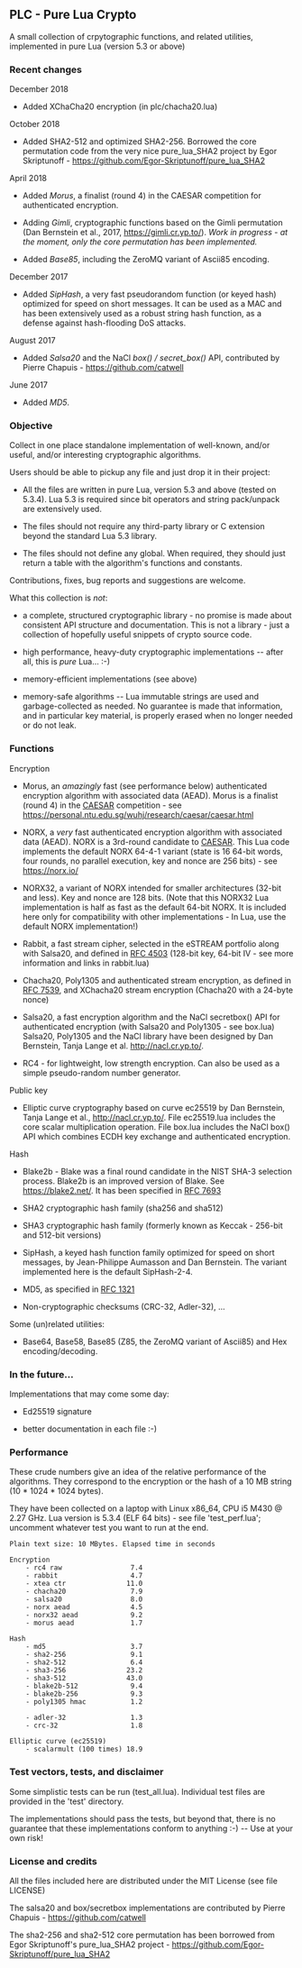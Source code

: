 ## PLC - Pure Lua Crypto

A small collection of crpytographic functions, and related utilities, 
implemented  in pure Lua  (version 5.3 or above)

### Recent changes

December 2018

* Added XChaCha20 encryption (in plc/chacha20.lua)

October 2018

* Added SHA2-512 and optimized SHA2-256. Borrowed the core permutation code from the very nice pure_lua_SHA2 project by Egor Skriptunoff - https://github.com/Egor-Skriptunoff/pure_lua_SHA2

April 2018

* Added *Morus*, a finalist (round 4) in the CAESAR competition for authenticated encryption.

* Adding *Gimli*, cryptographic functions based on the Gimli permutation (Dan Bernstein et al., 2017, https://gimli.cr.yp.to/). *Work in progress - at the moment, only the core permutation has been implemented.*

* Added *Base85*, including the ZeroMQ variant of Ascii85 encoding.

December 2017

* Added *SipHash*, a very fast pseudorandom function (or keyed hash) 
optimized for speed on short messages. It can be used as a MAC and has
been extensively used as a robust string hash function, as a defense 
against hash-flooding DoS attacks.

August 2017

* Added *Salsa20* and the NaCl *box() / secret_box()* API, contributed 
by Pierre Chapuis - https://github.com/catwell

June 2017

* Added *MD5*.

### Objective

Collect in one place standalone implementation of well-known, and/or useful,  and/or interesting cryptographic algorithms.

Users should be able to pickup any file and just drop it in their project:

* All the files are written in pure Lua, version 5.3 and above (tested on 5.3.4). Lua 5.3 is required since bit operators and string pack/unpack are extensively used.

* The files should not require any third-party library or C extension beyond the standard Lua 5.3 library. 

* The files should not define any global. When required, they should just return a table with the algorithm's functions and constants.

Contributions, fixes, bug reports and suggestions are welcome.

What this collection is *not*:

* a complete, structured cryptographic library - no promise is made about consistent API structure and documentation. This is not a library - just a collection of hopefully useful snippets of crypto source code. 

* high performance, heavy-duty cryptographic implementations -- after all, this is *pure* Lua...  :-)

*  memory-efficient implementations (see above)

*  memory-safe algorithms  -- Lua immutable strings are used and garbage-collected as needed. No guarantee is made that information, and in particular key material, is properly erased when no longer needed or do not leak.


### Functions

Encryption

* Morus, an *amazingly* fast (see performance below) authenticated encryption algorithm with associated data (AEAD). Morus is a finalist (round 4) in the [CAESAR](http://competitions.cr.yp.to/caesar-submissions.html) competition - see https://personal.ntu.edu.sg/wuhj/research/caesar/caesar.html

* NORX, a *very* fast authenticated encryption algorithm with associated data (AEAD). NORX is a 3rd-round candidate to [CAESAR](http://competitions.cr.yp.to/caesar.html). This Lua code implements the default NORX 64-4-1 variant (state is 16 64-bit words, four rounds, no parallel execution, key and nonce are 256 bits) - see https://norx.io/

* NORX32, a variant of NORX intended for smaller architectures (32-bit and less). Key and nonce are 128 bits. (Note that this NORX32 Lua implementation is half as fast as the default 64-bit NORX. It is included here only for compatibility with other implementations - In Lua, use the default NORX implementation!)

* Rabbit, a fast stream cipher, selected in the eSTREAM portfolio along with Salsa20, and defined in [RFC 4503](https://tools.ietf.org/html/rfc4503) (128-bit key, 64-bit IV - see more information and links in rabbit.lua)

* Chacha20, Poly1305 and authenticated stream encryption, as defined in [RFC 7539](https://tools.ietf.org/html/rfc7539), and XChacha20 stream encryption (Chacha20 with a 24-byte nonce)

* Salsa20, a fast encryption algorithm and the NaCl secretbox() API for authenticated encryption (with Salsa20 and Poly1305 - see box.lua)
Salsa20, Poly1305 and the NaCl library have been designed by Dan Bernstein, Tanja Lange et al.  http://nacl.cr.yp.to/.

* RC4 - for lightweight, low strength encryption. Can also be used as a simple pseudo-random number generator.

Public key

* Elliptic curve cryptography based on curve ec25519 by Dan Bernstein, Tanja Lange et al.,  http://nacl.cr.yp.to/.  File ec25519.lua includes the core scalar multiplication operation. File box.lua includes the NaCl box() API which combines ECDH key exchange and authenticated encryption.

Hash

* Blake2b - Blake was a final round candidate in the NIST SHA-3 selection process.  Blake2b is an improved version of Blake. See https://blake2.net/. It has been specified in [RFC 7693](https://tools.ietf.org/html/rfc7693)

* SHA2 cryptographic hash family (sha256 and sha512)

* SHA3 cryptographic hash family (formerly known as Keccak - 256-bit and 512-bit versions)

* SipHash, a keyed hash function family optimized for speed on short messages, by Jean-Philippe Aumasson and Dan Bernstein. The variant implemented here is the default SipHash-2-4.

* MD5, as specified in [RFC 1321](https://tools.ietf.org/html/rfc1321)

* Non-cryptographic checksums (CRC-32, Adler-32), ...

Some (un)related utilities: 

* Base64, Base58, Base85 (Z85, the ZeroMQ variant of Ascii85)  and Hex encoding/decoding.

### In the future...

Implementations that may come some day:

* Ed25519 signature 

* better documentation in each file :-)

### Performance

These crude numbers give an idea of the relative performance of the algorithms. 
They correspond to the encryption or the hash of a 10 MB string (10 * 1024 * 1024 bytes). 

They have been collected on a laptop with Linux x86_64,  CPU i5 M430 @ 2.27 GHz. Lua version is 5.3.4 (ELF 64 bits) - see file 'test_perf.lua'; uncomment whatever test you want to run at the end. 

```
Plain text size: 10 MBytes. Elapsed time in seconds

Encryption
	- rc4 raw                 7.4  
	- rabbit                  4.7  
	- xtea ctr               11.0  
	- chacha20                7.9  
	- salsa20                 8.0  
	- norx aead               4.5  
	- norx32 aead             9.2  
	- morus aead              1.7

Hash
	- md5                     3.7  
	- sha2-256                9.1  
	- sha2-512                6.4  
	- sha3-256               23.2  
	- sha3-512               43.0  
	- blake2b-512             9.4  
	- blake2b-256             9.3  
	- poly1305 hmac           1.2  

	- adler-32                1.3  
	- crc-32                  1.8  

Elliptic curve (ec25519)
	- scalarmult (100 times) 18.9

```

### Test vectors, tests, and disclaimer

Some simplistic tests can be run (test_all.lua). Individual test files are provided in the 'test' directory. 

The implementations should pass the tests, but beyond that, there is no guarantee that these implementations conform to anything  :-)  -- Use at your own risk!


### License and credits

All the files included here are distributed under the MIT License (see file LICENSE)

The salsa20 and box/secretbox implementations are contributed by Pierre Chapuis - https://github.com/catwell

The sha2-256 and sha2-512 core permutation has been borrowed from Egor Skriptunoff's pure_lua_SHA2 project - https://github.com/Egor-Skriptunoff/pure_lua_SHA2






